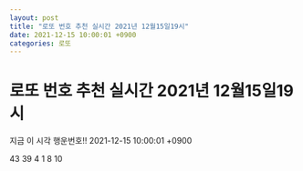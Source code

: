 ```yaml
---
layout: post
title: "로또 번호 추천 실시간 2021년 12월15일19시"
date: 2021-12-15 10:00:01 +0900
categories: 로또
---
```


# 로또 번호 추천 실시간 2021년 12월15일19시

지금 이 시각 행운번호!! 2021-12-15 10:00:01 +0900

 43  39  4  1  8  10 

